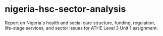 # nigeria-hsc-sector-analysis
Report on Nigeria's health and social care structure, funding, regulation, life-stage services, and sector issues for ATHE Level 3 Unit 1 assignment.
